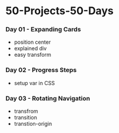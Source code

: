 # 50-Projects-50-Days

### Day 01 - Expanding Cards

- position center
- explained div
- easy transform

### Day 02 - Progress Steps

- setup var in CSS

### Day 03 - Rotating Navigation

- transfrom
- transition
- transtion-origin
